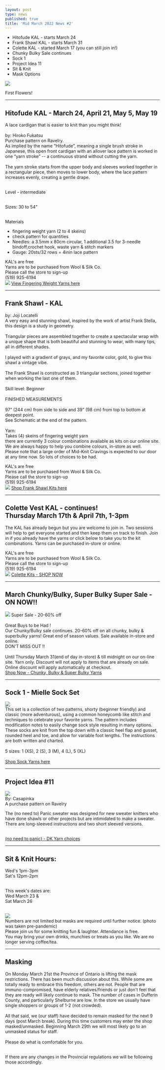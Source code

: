 ```yaml
---
layout: post
type: news
published: true
title: 'Mid March 2022 News #2'
---
```


- Hitofude KAL - starts March 24
- Frank Shawl KAL - starts March 31
- Colette KAL - started March 17 (you can still join in!)
- Chunky Bulky Sale continues
- Sock 1
- Project Idea 11
- Sit & Knit
- Mask Options

<img src="/img/springflowers.jpg">

First Flowers!
<hr />
<h2>Hitofude KAL - March 24, April 21, May 5, May 19</h2>

A lace cardigan that is easier to knit than you might think!<br /><br />
by:  Hiroko Fukatsu<br /> Purchase pattern on Ravelry.  <br />
As implied by the name “Hitofude”, meaning a single brush stroke in Japanese, this open front cardigan with an allover lace pattern is worked in one “yarn stroke” -- a continuous strand without cutting the yarn.<br /><br />
The yarn stroke starts from the upper body and sleeves worked together in a rectangular piece, then moves to lower body, where the lace pattern increases evenly, creating a gentle drape.<br /><br />

Level - intermediate<br /><br />

Sizes:  30 to 54"<br /><br />

Materials<br />
- fingering weight yarn (2 to 4 skeins)<br />
- check pattern for quantities<br />
 - Needles:  a 3.5mm x 80cm circular, 1 additional 3.5 for 3-needle bindoff,crochet hook, waste yarn & stitch markers<br />
- Gauge:  20sts/32 rows = 4inin lace pattern<br />

KAL's are free<br />
Yarns are to be purchased from Wool & Silk Co.<br />
Please call the store to sign-up<br />
(519) 925-6194<br />
<img src="/img/hitofude.jpg">
<a href="https://www.woolandsilkcoshop.com/search?q=fingering">View Fingering Weight Yarns here</a>
<hr />

<h2>Frank Shawl - KAL</h2>

by: Joji Locatelli<br />
A very easy and stunning shawl, inspired by the work of artist Frank Stella, this design is a study in geometry.<br /><br />
Triangular pieces are assembled together to create a spectacular wrap with a unique shape that is both beautiful and stunning to wear, with many tips, all in different shades.<br /><br />
I played with a gradient of grays, and my favorite color, gold, to give this shawl a vintage vibe.<br /><br />
The Frank Shawl is constructed as 3 triangular sections, joined together when working the last one of them.<br /><br />
Skill level: Beginner<br /><br />
FINISHED MEASUREMENTS<br /><br />
97” (244 cm) from side to side and 39” (98 cm) from top to bottom at deepest point.<br />
See Schematic at the end of the pattern.<br /><br />
Yarn:<br />
Takes (4) skeins of fingering weight yarn<br />
there are currently 3 colour combinations available as kits on our online site. We are always happy to help you combine colours, in-store as well.<br />
Please note that a large order of Mid-Knit Cravings is expected to our door at any time now. So lots of choices to be had.<br />

KAL's are free<br />
Yarns are to be purchased from Wool & Silk Co.<br />
Please call the store to sign-up<br />
(519) 925-6194<br />
<img src="/img/frankswawl.jpg">
<a href="https://www.woolandsilkcoshop.com/products/frank-shawl-kit">Shop Frank Shawl Kits here</a>
<hr />
<h2>Colette Vest KAL - continues!<br />
Thursday March 17th & April 7th, 1-3pm</h2>

The KAL has already begun but you are welcome to join in. Two sessions will help to get everyone started and then keep them on track to finish. Join in if you already have the yarns or click below to take you to the kit combinations. Yarns can be purchased in-store or online.

KAL's are free<br />
Yarns are to be purchased from Wool & Silk Co.<br />
Please call the store to sign-up<br />
(519) 925-6194<br />
<img src="/img/colette_vest.jpg">
<a href="https://www.woolandsilkcoshop.com/products/colette-kit-b?_pos=2&_sid=16d650984&_ss=r&omnisendContactID=62262718c3dbed0021bd8bca&utm_campaign=campaign%3A+KAL%27s%2C+Project+%2310%2C+Fix+it+Fridays+%28622b8bb9d92f11002184d9e8%29&utm_medium=email&utm_source=omnisend">Colette Kits - SHOP NOW</a>
<hr />
<h2>March Chunky/Bulky, Super Bulky Super Sale - ON NOW!!</h2>
<img src="/img/chunky_bulky.jpg">
Super Sale - 20-60% off<br /><br />
Great Buys to be Had !<br />
Our Chunky/Bulky sale continues. 20-60% off on all chunky, bulky & superbulky yarns! Great end of season values. Sale available in-store and online.<br />
DON'T MISS OUT !!<br /><br />
Until Thursday March 31(end of day in-store) & till midnight on our on-line site. Yarn only. Discount will not apply to items that are already on sale. Online discount will apply automatically at checkout.<br />
<a href="https://www.woolandsilkcoshop.com/search?omnisendContactID=62262718c3dbed0021bd8bca&q=chunky&utm_campaign=campaign%3A+KAL%27s%2C+Project+%2310%2C+Fix+it+Fridays+%28622b8bb9d92f11002184d9e8%29&utm_medium=email&utm_source=omnisend">Shop Now - Chunky, Bulky & Super Bulky Yarns</a>
<hr />
<h2>Sock 1 - Mielle Sock Set</h2>
<img src="/img/2022sock1.jpg"><br />
This set is a collection of two patterns, shorty (beginner friendly) and classic (more adventurous), using a common honeycomb like stitch and techniques to celebrate your favorite yarns. The pattern includes modification notes to easily change sock style resulting in many options.
These socks are knit from the top down with a classic heel flap and gusset, rounded heel and toe, and allow for variable foot lengths. The instructions are both written and charted.<br /><br />
5 sizes: 1 (XS), 2 (S), 3 (M), 4 (L), 5 (XL)<br /><br />
<a href="https://www.woolandsilkcoshop.com/search?q=sock">Shop Sock Yarns here</a><br />
<hr />
<h2>Project Idea #11 </h2>
 <img src="/img/project11.jpg"><br />
By: Casapinka<br />
A purchase pattern on Ravelry<br />

The (no need to) Panic sweater was designed for new sweater knitters who have done shawls or other projects but are intimidated to make a sweater.
There are long-sleeved instructions and two short sleeved versions.<br /><br />

<a href="https://www.woolandsilkcoshop.com/search?q=dk">(no need to panic) - DK Yarn choices</a><br />
<hr>
<h2>Sit & Knit Hours:</h2>
Wed's  1pm-3pm<br />
Sat's  12pm-2pm<br /><br />

This week's dates are:  <br />
Wed March 23 &<br />
Sat March 26<br /><br />

 <img src="/img/sit_knit.jpg"><br />
Numbers are not limited but masks are required until further notice. (photo was taken pre-pandemic)<br />
Please join us for some knitting fun & laughter. Attendance is free.<br />
You may bring your own drinks, munchies or treats as you like. We are no longer serving coffee/tea.<br />
 
<hr />
<h2>Masking</h2>
                  
On Monday March 21st the Province of Ontario is lifting the mask restrictions. There has been much discussion about this. While some are totally ready to embrace this freedom, others are not. People that are immuno-compromised, have elderly relatives/friends or just don't feel that they are ready will likely continue to mask. The number of cases in Dufferin County, and particularly Shelburne are low. In the store we usually have single shoppers or groups of 1-2 (not crowded).<br/><br/>
All that said, we (our staff) have decided to remain masked for the next 9 days (post March break). During this time customers may enter the shop masked/unmasked. Beginning March 29th we will most likely go to an unmasked status for staff.<br/><br/>
Please do what is comfortable for you.<br/><br/>
 
If there are any changes in the Provincial regulations we will be following those accordingly.

